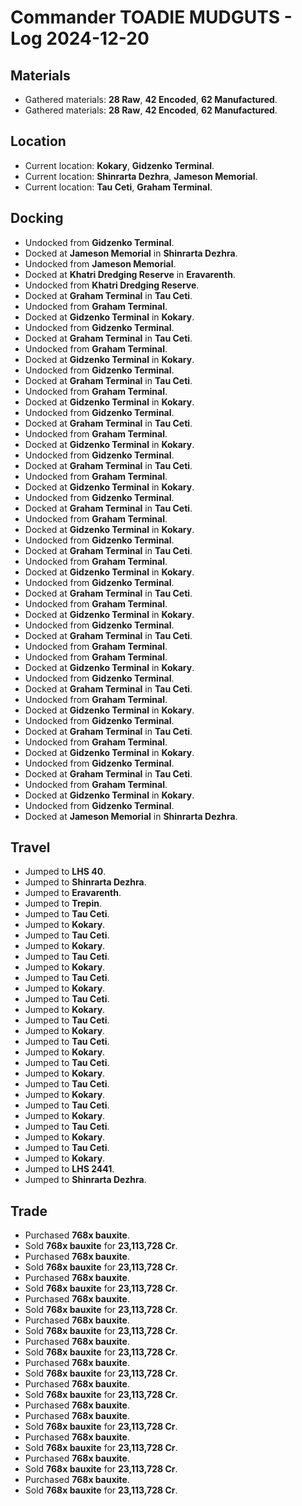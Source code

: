 # Commander TOADIE MUDGUTS - Log 2024-12-20

## Materials
- Gathered materials: **28 Raw**, **42 Encoded**, **62 Manufactured**.
- Gathered materials: **28 Raw**, **42 Encoded**, **62 Manufactured**.

## Location
- Current location: **Kokary**, **Gidzenko Terminal**.
- Current location: **Shinrarta Dezhra**, **Jameson Memorial**.
- Current location: **Tau Ceti**, **Graham Terminal**.

## Docking
- Undocked from **Gidzenko Terminal**.
- Docked at **Jameson Memorial** in **Shinrarta Dezhra**.
- Undocked from **Jameson Memorial**.
- Docked at **Khatri Dredging Reserve** in **Eravarenth**.
- Undocked from **Khatri Dredging Reserve**.
- Docked at **Graham Terminal** in **Tau Ceti**.
- Undocked from **Graham Terminal**.
- Docked at **Gidzenko Terminal** in **Kokary**.
- Undocked from **Gidzenko Terminal**.
- Docked at **Graham Terminal** in **Tau Ceti**.
- Undocked from **Graham Terminal**.
- Docked at **Gidzenko Terminal** in **Kokary**.
- Undocked from **Gidzenko Terminal**.
- Docked at **Graham Terminal** in **Tau Ceti**.
- Undocked from **Graham Terminal**.
- Docked at **Gidzenko Terminal** in **Kokary**.
- Undocked from **Gidzenko Terminal**.
- Docked at **Graham Terminal** in **Tau Ceti**.
- Undocked from **Graham Terminal**.
- Docked at **Gidzenko Terminal** in **Kokary**.
- Undocked from **Gidzenko Terminal**.
- Docked at **Graham Terminal** in **Tau Ceti**.
- Undocked from **Graham Terminal**.
- Docked at **Gidzenko Terminal** in **Kokary**.
- Undocked from **Gidzenko Terminal**.
- Docked at **Graham Terminal** in **Tau Ceti**.
- Undocked from **Graham Terminal**.
- Docked at **Gidzenko Terminal** in **Kokary**.
- Undocked from **Gidzenko Terminal**.
- Docked at **Graham Terminal** in **Tau Ceti**.
- Undocked from **Graham Terminal**.
- Docked at **Gidzenko Terminal** in **Kokary**.
- Undocked from **Gidzenko Terminal**.
- Docked at **Graham Terminal** in **Tau Ceti**.
- Undocked from **Graham Terminal**.
- Docked at **Gidzenko Terminal** in **Kokary**.
- Undocked from **Gidzenko Terminal**.
- Docked at **Graham Terminal** in **Tau Ceti**.
- Undocked from **Graham Terminal**.
- Undocked from **Graham Terminal**.
- Docked at **Gidzenko Terminal** in **Kokary**.
- Undocked from **Gidzenko Terminal**.
- Docked at **Graham Terminal** in **Tau Ceti**.
- Undocked from **Graham Terminal**.
- Docked at **Gidzenko Terminal** in **Kokary**.
- Undocked from **Gidzenko Terminal**.
- Docked at **Graham Terminal** in **Tau Ceti**.
- Undocked from **Graham Terminal**.
- Docked at **Gidzenko Terminal** in **Kokary**.
- Undocked from **Gidzenko Terminal**.
- Docked at **Graham Terminal** in **Tau Ceti**.
- Undocked from **Graham Terminal**.
- Docked at **Gidzenko Terminal** in **Kokary**.
- Undocked from **Gidzenko Terminal**.
- Docked at **Jameson Memorial** in **Shinrarta Dezhra**.

## Travel
- Jumped to **LHS 40**.
- Jumped to **Shinrarta Dezhra**.
- Jumped to **Eravarenth**.
- Jumped to **Trepin**.
- Jumped to **Tau Ceti**.
- Jumped to **Kokary**.
- Jumped to **Tau Ceti**.
- Jumped to **Kokary**.
- Jumped to **Tau Ceti**.
- Jumped to **Kokary**.
- Jumped to **Tau Ceti**.
- Jumped to **Kokary**.
- Jumped to **Tau Ceti**.
- Jumped to **Kokary**.
- Jumped to **Tau Ceti**.
- Jumped to **Kokary**.
- Jumped to **Tau Ceti**.
- Jumped to **Kokary**.
- Jumped to **Tau Ceti**.
- Jumped to **Kokary**.
- Jumped to **Tau Ceti**.
- Jumped to **Kokary**.
- Jumped to **Tau Ceti**.
- Jumped to **Kokary**.
- Jumped to **Tau Ceti**.
- Jumped to **Kokary**.
- Jumped to **Tau Ceti**.
- Jumped to **Kokary**.
- Jumped to **LHS 2441**.
- Jumped to **Shinrarta Dezhra**.

## Trade
- Purchased **768x bauxite**.
- Sold **768x bauxite** for **23,113,728 Cr**.
- Purchased **768x bauxite**.
- Sold **768x bauxite** for **23,113,728 Cr**.
- Purchased **768x bauxite**.
- Sold **768x bauxite** for **23,113,728 Cr**.
- Purchased **768x bauxite**.
- Sold **768x bauxite** for **23,113,728 Cr**.
- Purchased **768x bauxite**.
- Sold **768x bauxite** for **23,113,728 Cr**.
- Purchased **768x bauxite**.
- Sold **768x bauxite** for **23,113,728 Cr**.
- Purchased **768x bauxite**.
- Sold **768x bauxite** for **23,113,728 Cr**.
- Purchased **768x bauxite**.
- Sold **768x bauxite** for **23,113,728 Cr**.
- Purchased **768x bauxite**.
- Purchased **768x bauxite**.
- Sold **768x bauxite** for **23,113,728 Cr**.
- Purchased **768x bauxite**.
- Sold **768x bauxite** for **23,113,728 Cr**.
- Purchased **768x bauxite**.
- Sold **768x bauxite** for **23,113,728 Cr**.
- Purchased **768x bauxite**.
- Sold **768x bauxite** for **23,113,728 Cr**.

